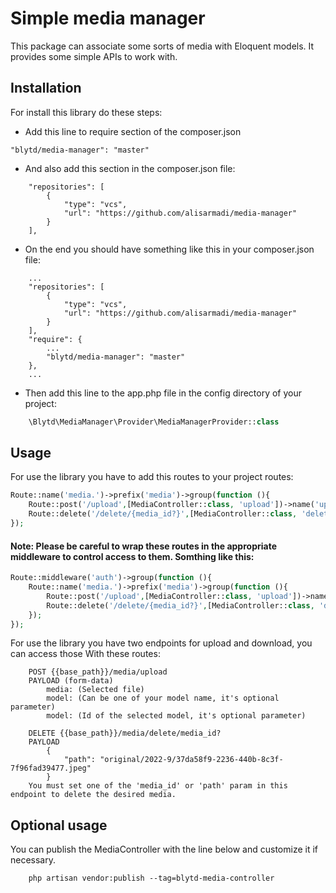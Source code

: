 # Simple media manager

This package can associate some sorts of media with Eloquent models. It provides some
simple APIs to work with.

## Installation
For install this library do these steps:
- Add this line to require section of the composer.json
```
"blytd/media-manager": "master"
```
- And also add this section in the composer.json file:
```
    "repositories": [
        {
            "type": "vcs",
            "url": "https://github.com/alisarmadi/media-manager"
        }
    ],
```
- On the end you should have something like this in your composer.json file:
```
    ...
    "repositories": [
        {
            "type": "vcs",
            "url": "https://github.com/alisarmadi/media-manager"
        }
    ],
    "require": {
        ...
        "blytd/media-manager": "master"
    },
    ...
```
- Then add this line to the app.php file in the config directory of your project:
```php
    \Blytd\MediaManager\Provider\MediaManagerProvider::class
```

## Usage
For use the library you have to add this routes to your project routes:
```php
Route::name('media.')->prefix('media')->group(function (){
    Route::post('/upload',[MediaController::class, 'upload'])->name('upload');
    Route::delete('/delete/{media_id?}',[MediaController::class, 'delete'])->name('delete');
});
```
#### Note: Please be careful to wrap these routes in the appropriate middleware to control access to them. Somthing like this:
```php
Route::middleware('auth')->group(function (){
    Route::name('media.')->prefix('media')->group(function (){
        Route::post('/upload',[MediaController::class, 'upload'])->name('upload');
        Route::delete('/delete/{media_id?}',[MediaController::class, 'delete'])->name('delete');
    });
});
```

For use the library you have two endpoints for upload and download, you can access those With these routes:
```
    POST {{base_path}}/media/upload
    PAYLOAD (form-data)
        media: (Selected file)
        model: (Can be one of your model name, it's optional parameter)
        model: (Id of the selected model, it's optional parameter)

```
```
    DELETE {{base_path}}/media/delete/media_id?
    PAYLOAD
        {
            "path": "original/2022-9/37da58f9-2236-440b-8c3f-7f96fad39477.jpeg"
        }
    You must set one of the 'media_id' or 'path' param in this endpoint to delete the desired media.    

```

## Optional usage
You can publish the MediaController with the line below and customize it if necessary.
```
    php artisan vendor:publish --tag=blytd-media-controller
```
